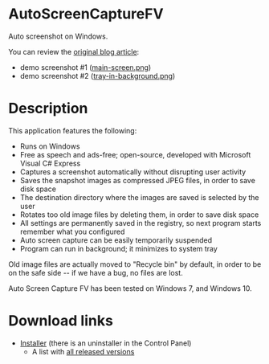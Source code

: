 # AutoScreenCaptureFV
Auto screenshot on Windows.

You can review the [original blog article](http://blog.famzah.net/2012/04/08/auto-screenshot-on-windows/):
- demo screenshot #1 ([main-screen.png](https://famzah.files.wordpress.com/2012/04/main-screen.png))
- demo screenshot #2 ([tray-in-background.png](https://famzah.files.wordpress.com/2012/04/tray-in-background.png))

# Description

This application features the following:
- Runs on Windows
- Free as speech and ads-free; open-source, developed with Microsoft Visual C# Express
- Captures a screenshot automatically without disrupting user activity
- Saves the snapshot images as compressed JPEG files, in order to save disk space
- The destination directory where the images are saved is selected by the user
- Rotates too old image files by deleting them, in order to save disk space
- All settings are permanently saved in the registry, so next program starts remember what you configured
- Auto screen capture can be easily temporarily suspended
- Program can run in background; it minimizes to system tray

Old image files are actually moved to "Recycle bin" by default, in order to be on the safe side -- if we have a bug, no files are lost.

Auto Screen Capture FV has been tested on Windows 7, and Windows 10.

# Download links

- [Installer](http://famzah.net/download/AutoScreenCaptureFV/AutoScreenCaptureFV-latest.rar) (there is an uninstaller in the Control Panel)
   - A list with [all released versions](http://famzah.net/download/AutoScreenCaptureFV/)
